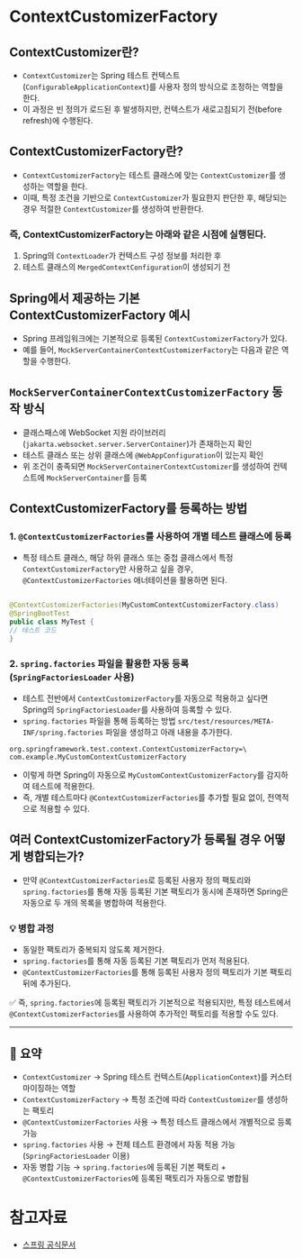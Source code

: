 # ContextCustomizerFactory

## ContextCustomizer란?
- `ContextCustomizer`는 Spring 테스트 컨텍스트(`ConfigurableApplicationContext`)를 사용자 정의 방식으로 조정하는 역할을 한다.
- 이 과정은 빈 정의가 로드된 후 발생하지만, 컨텍스트가 새로고침되기 전(before refresh)에 수행된다.

## ContextCustomizerFactory란?

- `ContextCustomizerFactory`는 테스트 클래스에 맞는 `ContextCustomizer`를 생성하는 역할을 한다.
- 이때, 특정 조건을 기반으로 `ContextCustomizer`가 필요한지 판단한 후, 해당되는 경우 적절한 `ContextCustomizer`를 생성하여 반환한다.

### 즉, ContextCustomizerFactory는 아래와 같은 시점에 실행된다.

1. Spring의 `ContextLoader`가 컨텍스트 구성 정보를 처리한 후
2. 테스트 클래스의 `MergedContextConfiguration`이 생성되기 전

##  Spring에서 제공하는 기본 ContextCustomizerFactory 예시
- Spring 프레임워크에는 기본적으로 등록된 `ContextCustomizerFactory`가 있다.
- 예를 들어, `MockServerContainerContextCustomizerFactory`는 다음과 같은 역할을 수행한다.

## `MockServerContainerContextCustomizerFactory` 동작 방식

- 클래스패스에 WebSocket 지원 라이브러리(`jakarta.websocket.server.ServerContainer`)가 존재하는지 확인
- 테스트 클래스 또는 상위 클래스에 `@WebAppConfiguration`이 있는지 확인
- 위 조건이 충족되면 `MockServerContainerContextCustomizer`를 생성하여 컨텍스트에 `MockServerContainer`를 등록

## ContextCustomizerFactory를 등록하는 방법

### 1. `@ContextCustomizerFactories`를 사용하여 개별 테스트 클래스에 등록

- 특정 테스트 클래스, 해당 하위 클래스 또는 중첩 클래스에서 특정 `ContextCustomizerFactory`만 사용하고 싶을 경우, `@ContextCustomizerFactories` 애너테이션을 활용하면 된다.

```java

@ContextCustomizerFactories(MyCustomContextCustomizerFactory.class)
@SpringBootTest
public class MyTest {
// 테스트 코드
}
```

### 2. `spring.factories` 파일을 활용한 자동 등록 (`SpringFactoriesLoader` 사용)

- 테스트 전반에서 `ContextCustomizerFactory`를 자동으로 적용하고 싶다면 Spring의 `SpringFactoriesLoader`를 사용하여 등록할 수 있다.
-  `spring.factories` 파일을 통해 등록하는 방법 `src/test/resources/META-INF/spring.factories` 파일을 생성하고 아래 내용을 추가한다.

```properties
org.springframework.test.context.ContextCustomizerFactory=\
com.example.MyCustomContextCustomizerFactory
```

- 이렇게 하면 Spring이 자동으로 `MyCustomContextCustomizerFactory`를 감지하여 테스트에 적용한다.
- 즉, 개별 테스트마다 `@ContextCustomizerFactories`를 추가할 필요 없이, 전역적으로 적용할 수 있다.

## 여러 ContextCustomizerFactory가 등록될 경우 어떻게 병합되는가?

- 만약 `@ContextCustomizerFactories`로 등록된 사용자 정의 팩토리와 `spring.factories`를 통해 자동 등록된 기본 팩토리가 동시에 존재하면 Spring은 자동으로 두 개의 목록을 병합하여 적용한다.

### 💡 병합 과정

- 동일한 팩토리가 중복되지 않도록 제거한다.
- `spring.factories`를 통해 자동 등록된 기본 팩토리가 먼저 적용된다.
- `@ContextCustomizerFactories`를 통해 등록된 사용자 정의 팩토리가 기본 팩토리 뒤에 추가된다.


✅ 즉, `spring.factories`에 등록된 팩토리가 기본적으로 적용되지만, 특정 테스트에서 `@ContextCustomizerFactories`를 사용하여 추가적인 팩토리를 적용할 수도 있다.

----

## 📌 요약

- `ContextCustomizer` → Spring 테스트 컨텍스트(`ApplicationContext`)를 커스터마이징하는 역할
- `ContextCustomizerFactory` → 특정 조건에 따라 `ContextCustomizer`를 생성하는 팩토리
- `@ContextCustomizerFactories` 사용 → 특정 테스트 클래스에서 개별적으로 등록 가능
- `spring.factories` 사용 → 전체 테스트 환경에서 자동 적용 가능 (`SpringFactoriesLoader` 이용)
- 자동 병합 기능 → `spring.factories`에 등록된 기본 팩토리 + `@ContextCustomizerFactories`에 등록된 팩토리가 자동으로 병합됨


# 참고자료

- [스프링 공식문서](https://docs.spring.io/spring-framework/reference/testing/testcontext-framework/ctx-management/context-customizers.html)
